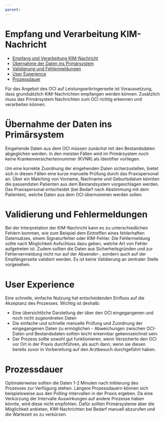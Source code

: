 ```yaml
---
parent:
---
```

# Empfang und Verarbeitung KIM-Nachricht

- [Empfang und Verarbeitung KIM-Nachricht](#empfang-und-verarbeitung-kim-nachricht)
- [Übernahme der Daten ins Primärsystem](#übernahme-der-daten-ins-primärsystem)
- [Validierung und Fehlermeldungen](#validierung-und-fehlermeldungen)
- [User Experience](#user-experience)
- [Prozessdauer](#prozessdauer)

Für das Angebot des OCI auf Leistungserbringerseite ist Voraussetzung, dass grundsätzlich KIM-Nachrichten empfangen werden können. Zusätzlich muss das Primärsystem Nachrichten zum OCI richtig erkennen und verarbeiten können.

# Übernahme der Daten ins Primärsystem

Eingehende Daten aus dem OCI müssen zunächst mit den Bestandsdaten abgeglichen werden. In den meisten Fällen wird im Primärsystem noch keine Krankenversichertennummer (KVNR) als Identifier vorliegen.

Um eine korrekte Zuordnung der eingehenden Daten sicherzustellen, bietet sich in diesen Fällen eine kurze manuelle Prüfung durch das Praxispersonal an. Über ein Matching von Vorname, Nachname und Geburtsdatum könnten die passendsten Patienten aus dem Bestandsystem vorgeschlagen werden. Das Praxispersonal entscheidet (bei Bedarf nach Abstimmung mit dem Patienten), welche Daten aus dem OCI übernommen werden sollen.

# Validierung und Fehlermeldungen

Bei der Interpretation der KIM-Nachricht kann es zu unterschiedlichen Fehlern kommen, wie zum Beispiel dem Eintreffen eines fehlerhaften Datensatzes, einem Signaturfehler oder KIM-Fehler. Die Fehlermeldung sollte nach Möglichkeit Aufschluss dazu geben, welche Art von Fehler aufgetreten ist. Zudem sollten die Daten aus Sicherheitsgründen und zur Fehlervermeidung nicht nur auf der Absender-, sondern auch auf der Empfängerseite validiert werden. Es ist keine Validierung an zentraler Stelle vorgesehen.

# User Experience

Eine schnelle, einfache Nutzung hat entscheidenden Einfluss auf die Akzeptanz des Prozesses. Wichtig ist deshalb:

- Eine übersichtliche Darstellung der über den OCI eingegangenen und noch nicht zugeordneten Daten
- Die einfache und schnelle manuelle Prüfung und Zuordnung der eingegangenen Daten zu ermöglichen - Abweichungen zwischen OCI-Daten und Bestandsdaten sollten leicht erkennbar gekennzeichnet sein.
- Der Prozess sollte sowohl gut funktionieren, wenn Versicherte den OCI vor Ort in der Praxis durchführen, als auch dann, wenn sie diesen bereits zuvor in Vorbereitung auf den Arztbesuch durchgeführt haben.

# Prozessdauer

Optimalerweise sollten die Daten 1-2 Minuten nach Initiierung des Prozesses zur Verfügung stehen. Längere Prozessdauern können sich beispielsweise aus den Polling-Intervallen in der Praxis ergeben. Da eine Verkürzung der Intervalle Auswirkungen auf andere Prozesse haben könnte, wird diese nicht empfohlen. Dafür sollten Primärsysteme aber die Möglichkeit anbieten, KIM-Nachrichten bei Bedarf manuell abzurufen und die Wartezeit so zu verkürzen.
